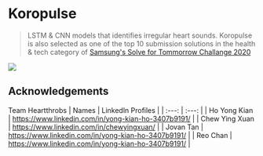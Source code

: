 # Koropulse

> LSTM & CNN models that identifies irregular heart sounds. Koropulse is also selected as one of the top 10 submission solutions in the health & tech category of [Samsung's Solve for Tommorrow Challange 2020](https://www.samsung.com/sg/solvefortomorrow/)

![](https://user-images.githubusercontent.com/42902209/84582241-24ec3a80-ae1c-11ea-930e-ff1e861b9c35.png)

## Acknowledgements

Team Heartthrobs
| Names | Linkedln Profiles |
| :---: | :---: |
|  Ho Yong Kian | https://www.linkedin.com/in/yong-kian-ho-3407b9191/ |
|  Chew Ying Xuan | https://www.linkedin.com/in/chewyingxuan/ |
|  Jovan Tan | https://www.linkedin.com/in/yong-kian-ho-3407b9191/ |
|  Reo Chan | https://www.linkedin.com/in/yong-kian-ho-3407b9191/ |
